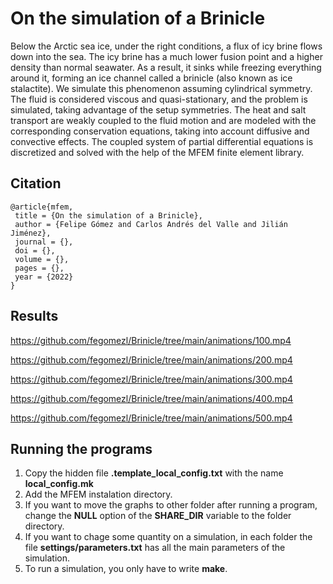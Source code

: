# On the simulation of a Brinicle

Below the Arctic sea ice, under the right conditions, a flux of icy brine flows down into the sea. The icy brine has a much lower fusion point and a higher density than normal seawater. As a result, it sinks while freezing everything around it, forming an ice channel called a brinicle (also known as ice stalactite). We simulate this phenomenon assuming cylindrical symmetry. The fluid is considered viscous and quasi-stationary, and the problem is simulated, taking advantage of the setup symmetries. The heat and salt transport are weakly coupled to the fluid motion and are modeled with the corresponding conservation equations, taking into account diffusive and convective effects. The coupled system of partial differential equations is discretized and solved with the help of the MFEM finite element library. 

## Citation

```
@article{mfem,
 title = {On the simulation of a Brinicle},
 author = {Felipe Gómez and Carlos Andrés del Valle and Jilián Jiménez},
 journal = {},
 doi = {},
 volume = {},
 pages = {},
 year = {2022}
}
```

## Results

https://github.com/fegomezl/Brinicle/tree/main/animations/100.mp4

https://github.com/fegomezl/Brinicle/tree/main/animations/200.mp4

https://github.com/fegomezl/Brinicle/tree/main/animations/300.mp4

https://github.com/fegomezl/Brinicle/tree/main/animations/400.mp4

https://github.com/fegomezl/Brinicle/tree/main/animations/500.mp4

## Running the programs

1. Copy the hidden file **.template\_local\_config.txt** with the name **local\_config.mk**
2. Add the MFEM instalation directory.
3. If you want to move the graphs to other folder after running a program, change the **NULL** option of the **SHARE\_DIR** variable to the folder directory.
4. If you want to chage some quantity on a simulation, in each folder the file **settings/parameters.txt** has all the main parameters of the simulation.
5. To run a simulation, you only have to write **make**.
